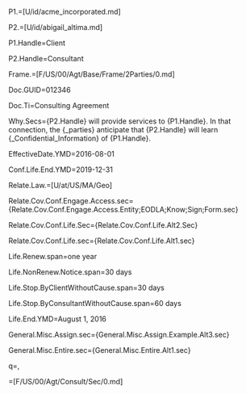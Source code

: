 P1.=[U/id/acme_incorporated.md]

P2.=[U/id/abigail_altima.md]

P1.Handle=Client

P2.Handle=Consultant

Frame.=[F/US/00/Agt/Base/Frame/2Parties/0.md]

Doc.GUID=012346

Doc.Ti=Consulting Agreement

Why.Secs={P2.Handle} will provide services to {P1.Handle}.  In that connection, the {_parties} anticipate that {P2.Handle} will learn {_Confidential_Information} of {P1.Handle}. 

EffectiveDate.YMD=2016-08-01

Conf.Life.End.YMD=2019-12-31

Relate.Law.=[U/at/US/MA/Geo]

Relate.Cov.Conf.Engage.Access.sec={Relate.Cov.Conf.Engage.Access.Entity;EODLA;Know;Sign;Form.sec}

Relate.Cov.Conf.Life.Sec={Relate.Cov.Conf.Life.Alt2.Sec}

Relate.Cov.Conf.Life.sec={Relate.Cov.Conf.Life.Alt1.sec}

Life.Renew.span=one year

Life.NonRenew.Notice.span=30 days

Life.Stop.ByClientWithoutCause.span=30 days

Life.Stop.ByConsultantWithoutCause.span=60 days

Life.End.YMD=August 1, 2016

General.Misc.Assign.sec={General.Misc.Assign.Example.Alt3.sec}

General.Misc.Entire.sec={General.Misc.Entire.Alt1.sec}

q=,

=[F/US/00/Agt/Consult/Sec/0.md]